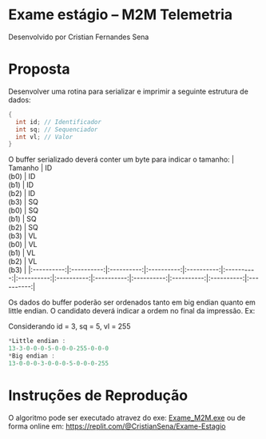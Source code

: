 # Exame estágio – M2M Telemetria
Desenvolvido por Cristian Fernandes Sena
# Proposta
Desenvolver uma rotina para serializar e imprimir a seguinte estrutura de dados:

```c
{
  int id; // Identificador
  int sq; // Sequenciador
  int vl; // Valor
}
```
O buffer serializado deverá conter um byte para indicar o tamanho:
|   Tamanho  | ID <br /> (b0)  | ID <br /> (b1)  | ID <br /> (b2)  | ID <br /> (b3)  | SQ <br /> (b0)  | SQ <br /> (b1)  | SQ <br /> (b2)  | SQ <br /> (b3)  | VL <br /> (b0)  | VL <br /> (b1)  | VL <br /> (b2)  | VL <br /> (b3)  |
|:----------:|:----------:|:----------:|:----------:|:----------:|:----------:|:----------:|:----------:|:----------:|:----------:|:----------:|:----------:|:----------:|

Os dados do buffer poderão ser ordenados tanto em big endian quanto em little endian. O candidato deverá indicar a ordem no final da impressão. Ex:

Considerando id = 3, sq = 5, vl = 255

```c
*Little endian :
13-3-0-0-0-5-0-0-0-255-0-0-0
*Big endian :
13-0-0-0-3-0-0-0-5-0-0-0-255
```

# Instruções de Reprodução
O algoritmo pode ser executado atravez do exe: <a href="https://github.com/CristianSena17/Exame-M2M/blob/main/Exame_M2M/bin/Debug/Exame_M2M.exe">Exame_M2M.exe</a> ou de forma online em: https://replit.com/@CristianSena/Exame-Estagio

